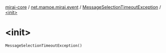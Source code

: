 [mirai-core](../../index.md) / [net.mamoe.mirai.event](../index.md) / [MessageSelectionTimeoutException](index.md) / [&lt;init&gt;](./-init-.md)

# &lt;init&gt;

`MessageSelectionTimeoutException()`